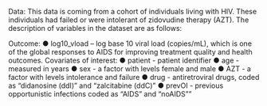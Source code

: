 Data: 
This data is coming from a cohort of individuals living with HIV. These individuals had failed or 
were intolerant of zidovudine therapy (AZT). The description of variables in the dataset are as 
follows:

Outcome:
● log10_vload – log base 10 viral load (copies/mL), which is one of the global responses to 
AIDS for improving treatment quality and health outcomes. 
Covariates of interest:
● patient - patient identifier 
● age - measured in years
● sex - a factor with levels female and male
● AZT - a factor with levels intolerance and failure
● drug - antiretroviral drugs, coded as “didanosine (ddI)” and “zalcitabine (ddC)”
● prevOI - previous opportunistic infections coded as “AIDS” and “noAIDS””
